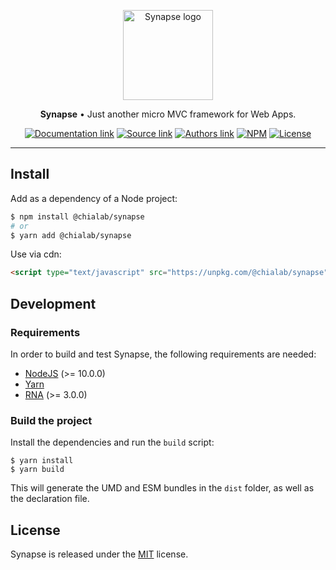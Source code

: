<p align="center">
    <a href="https://www.chialab.io/p/synapse">
        <img alt="Synapse logo" width="144" height="144" src="https://raw.githack.com/chialab/synapse/master/logo.svg" />
    </a>
</p>

<p align="center">
    <strong>Synapse</strong> • Just another micro MVC framework for Web Apps.
</p>

<p align="center">
    <a href="https://www.chialab.io/p/synapse"><img alt="Documentation link" src="https://img.shields.io/badge/Docs-chialab.io-lightgrey.svg?style=flat-square"></a>
    <a href="https://github.com/chialab/synapse"><img alt="Source link" src="https://img.shields.io/badge/Source-GitHub-lightgrey.svg?style=flat-square"></a>
    <a href="https://www.chialab.it"><img alt="Authors link" src="https://img.shields.io/badge/Authors-Chialab-lightgrey.svg?style=flat-square"></a>
    <a href="https://www.npmjs.com/package/@chialab/synapse"><img alt="NPM" src="https://img.shields.io/npm/v/@chialab/synapse.svg?style=flat-square"></a>
    <a href="https://github.com/chialab/synapse/blob/master/LICENSE"><img alt="License" src="https://img.shields.io/npm/l/@chialab/synapse.svg?style=flat-square"></a>
</p>

---

## Install

Add as a dependency of a Node project:

```sh
$ npm install @chialab/synapse
# or
$ yarn add @chialab/synapse
```

Use via cdn:
```html
<script type="text/javascript" src="https://unpkg.com/@chialab/synapse"></script>
```

## Development

### Requirements

In order to build and test Synapse, the following requirements are needed:
* [NodeJS](https://nodejs.org/) (>= 10.0.0)
* [Yarn](https://yarnpkg.com)
* [RNA](https://github.com/chialab/rna-cli) (>= 3.0.0)

### Build the project

Install the dependencies and run the `build` script:
```
$ yarn install
$ yarn build
```

This will generate the UMD and ESM bundles in the `dist` folder, as well as the declaration file.

## License

Synapse is released under the [MIT](https://github.com/chialab/synapse/blob/master/LICENSE) license.
